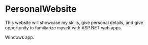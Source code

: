 # PersonalWebsite
This website will showcase my skills, give personal details, and give opportunity to familiarize myself with ASP.NET web apps.

Windows app.

